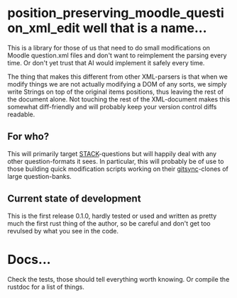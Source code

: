 # position_preserving_moodle_question_xml_edit well that is a name...

This is a library for those of us that need to do small modifications on Moodle question.xml files and don't want to reimplement the parsing every time. Or don't yet trust that AI would implement it safely every time.

The thing that makes this different from other XML-parsers is that when we modify things we are not actually modifying a DOM of any sorts, we simply write Strings on top of the original items positions, thus leaving the rest of the document alone. Not touching the rest of the XML-document makes this somewhat diff-friendly and will probably keep your version control diffs readable.

## For who?

This will primarily target [STACK](https://stack-assessment.org/)-questions but will happily deal with any other question-formats it sees. In particular, this will probably be of use to those building quick modification scripts working on their [gitsync](https://github.com/maths/moodle-qbank_gitsync)-clones of large question-banks.

## Current state of development

This is the first release 0.1.0, hardly tested or used and written as pretty much the first rust thing of the author, so be careful and don't get too revulsed by what you see in the code.

# Docs...

Check the tests, those should tell everything worth knowing. Or compile the rustdoc for a list of things.
